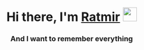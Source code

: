 <h1 align="center">Hi there, I'm <a href="https://daniilshat.ru/" target="_blank">Ratmir</a> 
<img src="https://github.com/blackcater/blackcater/raw/main/images/Hi.gif" height="32"/></h1>
<h3 align="center">And I want to remember everything</h3>
